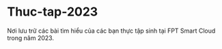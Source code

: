 # Thuc-tap-2023
Nơi lưu trữ các bài tìm hiểu của các bạn thực tập sinh tại FPT Smart Cloud trong năm 2023.
